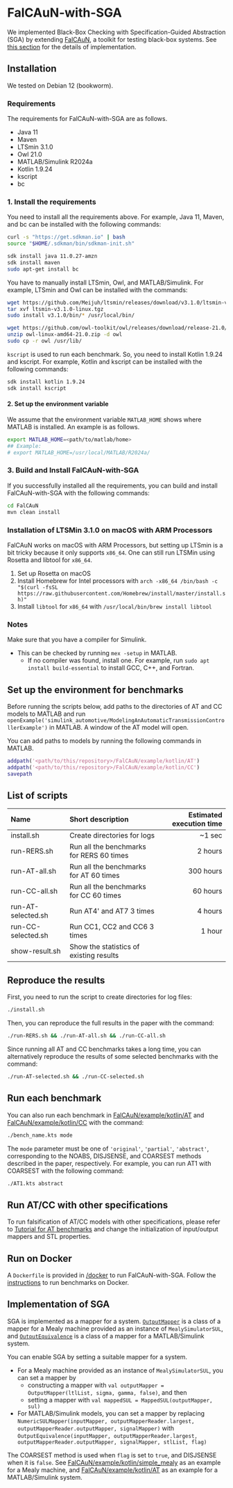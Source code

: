 # FalCAuN-with-SGA
We implemented Black-Box Checking with Specification-Guided Abstraction (SGA) by extending [FalCAuN](https://github.com/MasWag/FalCAuN), a toolkit for testing black-box systems. See [this section](#Implementation-of-SGA) for the details of implementation.

## Installation
We tested on Debian 12 (bookworm).

### Requirements
The requirements for FalCAuN-with-SGA are as follows.
- Java 11
- Maven
- LTSmin 3.1.0
- Owl 21.0
- MATLAB/Simulink R2024a
- Kotlin 1.9.24
- kscript
- bc

### 1. Install the requirements
You need to install all the requirements above.
For example, Java 11, Maven, and bc can be installed with the following commands:
```sh
curl -s "https://get.sdkman.io" | bash
source "$HOME/.sdkman/bin/sdkman-init.sh"

sdk install java 11.0.27-amzn
sdk install maven
sudo apt-get install bc
```

You have to manually install LTSmin, Owl, and MATLAB/Simulink.
For example, LTSmin and Owl can be installed with the commands:
```sh
wget https://github.com/Meijuh/ltsmin/releases/download/v3.1.0/ltsmin-v3.1.0-linux.tgz
tar xvf ltsmin-v3.1.0-linux.tgz
sudo install v3.1.0/bin/* /usr/local/bin/

wget https://github.com/owl-toolkit/owl/releases/download/release-21.0/owl-linux-amd64-21.0.zip
unzip owl-linux-amd64-21.0.zip -d owl
sudo cp -r owl /usr/lib/
```

`kscript` is used to run each benchmark.
So, you need to install Kotlin 1.9.24 and kscript.
For example, Kotlin and kscript can be installed with the following commands:
```sh
sdk install kotlin 1.9.24
sdk install kscript
```

#### 2. Set up the environment variable

We assume that the environment variable `MATLAB_HOME` shows where MATLAB is installed. An example is as follows.

```sh
export MATLAB_HOME=<path/to/matlab/home>
## Example:
# export MATLAB_HOME=/usr/local/MATLAB/R2024a/
```

### 3. Build and Install FalCAuN-with-SGA
If you successfully installed all the requirements, you can build and install FalCAuN-with-SGA with the following commands:
```sh
cd FalCAuN
mvn clean install
```

### Installation of LTSMin 3.1.0 on macOS with ARM Processors

FalCAuN works on macOS with ARM Processors, but setting up LTSmin is a bit tricky because it only supports `x86_64`. One can still run LTSMin using Rosetta and libtool for `x86_64`.

1. Set up Rosetta on macOS
2. Install Homebrew for Intel processors with `arch -x86_64 /bin/bash -c "$(curl -fsSL https://raw.githubusercontent.com/Homebrew/install/master/install.sh)"`
3. Install `libtool` for `x86_64` with `/usr/local/bin/brew install libtool`

### Notes
Make sure that you have a compiler for Simulink.
- This can be checked by running `mex -setup` in MATLAB.
  - If no compiler was found, install one. For example, run `sudo apt install build-essential` to install GCC, C++, and Fortran.

## Set up the environment for benchmarks
Before running the scripts below, add paths to the directories of AT and CC models to MATLAB and run `openExample('simulink_automotive/ModelingAnAutomaticTransmissionControllerExample')` in MATLAB. A window of the AT model will open.

You can add paths to models by running the following commands in MATLAB.
```matlab
addpath('<path/to/this/repository>/FalCAuN/example/kotlin/AT')
addpath('<path/to/this/repository>/FalCAuN/example/kotlin/CC')
savepath
```

## List of scripts
|Name|Short description|Estimated execution time|
|:---|:---|---:|
|install.sh|Create directories for logs|~1 sec|
|run-RERS.sh|Run all the benchmarks for RERS 60 times|2 hours|
|run-AT-all.sh|Run all the benchmarks for AT 60 times|300 hours|
|run-CC-all.sh|Run all the benchmarks for CC 60 times|60 hours|
|run-AT-selected.sh|Run AT4' and AT7 3 times|4 hours|
|run-CC-selected.sh|Run CC1, CC2 and CC6 3 times|1 hour|
|show-result.sh|Show the statistics of existing results||

## Reproduce the results
First, you need to run the script to create directories for log files:
```sh
./install.sh
```

Then, you can reproduce the full results in the paper with the command:
```sh
./run-RERS.sh && ./run-AT-all.sh && ./run-CC-all.sh
```

Since running all AT and CC benchmarks takes a long time, you can alternatively reproduce the results of some selected benchmarks with the command:
```sh
./run-AT-selected.sh && ./run-CC-selected.sh
```

## Run each benchmark
You can also run each benchmark in [FalCAuN/example/kotlin/AT](/FalCAuN/example/kotlin/AT) and [FalCAuN/example/kotlin/CC](/FalCAuN/example/kotlin/CC) with the command:
```sh
./bench_name.kts mode
```
The `mode` parameter must be one of `'original'`, `'partial'`, `'abstract'`, corresponding to the NOABS, DISJSENSE, and COARSEST methods described in the paper, respectively.
For example, you can run AT1 with COARSEST with the following command:
```sh
./AT1.kts abstract
```

## Run AT/CC with other specifications
To run falsification of AT/CC models with other specifications, please refer to [Tutorial for AT benchmarks](/FalCAuN/example/kotlin/AT/tutorial.md) and change the initialization of input/output mappers and STL properties.

## Run on Docker
A `Dockerfile` is provided in [/docker](/docker) to run FalCAuN-with-SGA.
Follow the [instructions](/docker/README.md) to run benchmarks on Docker.

## Implementation of SGA
SGA is implemented as a mapper for a system.
[`OutputMapper`](/FalCAuN/core/src/main/java/net/maswag/falcaun/OutputMapper.java) is a class of a mapper for a Mealy machine provided as an instance of `MealySimulatorSUL`, and [`OutputEquivalence`](/FalCAuN/core/src/main/java/net/maswag/falcaun/OutputEquivalence.java) is a class of a mapper for a MATLAB/Simulink system.

You can enable SGA by setting a suitable mapper for a system.
- For a Mealy machine provided as an instance of `MealySimulatorSUL`, you can set a mapper by
  - constructing a mapper with `val outputMapper = OutputMapper(ltlList, sigma, gamma, false)`, and then
  - setting a mapper with `val mappedSUL = MappedSUL(outputMapper, sul)`
- For MATLAB/Simulink models, you can set a mapper by replacing `NumericSULMapper(inputMapper, outputMapperReader.largest, outputMapperReader.outputMapper, signalMapper)` with `OutputEquivalence(inputMapper, outputMapperReader.largest, outputMapperReader.outputMapper, signalMapper, stlList, flag)`

The COARSEST method is used when `flag` is set to `true`, and DISJSENSE when it is `false`.
See [FalCAuN/example/kotlin/simple_mealy](/FalCAuN/example/kotlin/simple_mealy) as an example for a Mealy machine, and [FalCAuN/example/kotlin/AT](/FalCAuN/example/kotlin/AT) as an example for a MATLAB/Simulink system.
